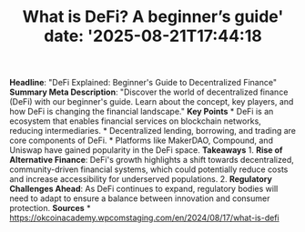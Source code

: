 ﻿---
title: "What is DeFi? A beginner’s guide'
date: '2025-08-21T17:44:18"
category: "Markets"
summary: ""
slug: "what is defi a beginners guide"
source_urls:
  - "https://okcoinacademy.wpcomstaging.com/en/2024/08/17/what-is-defi"
seo:
  title: "What is DeFi? A beginner’s guide | Hash n Hedge'
  description: '"
  keywords: ["news", "markets", "brief"]
---
**Headline**: "DeFi Explained: Beginner's Guide to Decentralized Finance"  **Summary Meta Description**: "Discover the world of decentralized finance (DeFi) with our beginner's guide. Learn about the concept, key players, and how DeFi is changing the financial landscape."  **Key Points**  * DeFi is an ecosystem that enables financial services on blockchain networks, reducing intermediaries. * Decentralized lending, borrowing, and trading are core components of DeFi. * Platforms like MakerDAO, Compound, and Uniswap have gained popularity in the DeFi space.  **Takeaways**  1. **Rise of Alternative Finance**: DeFi's growth highlights a shift towards decentralized, community-driven financial systems, which could potentially reduce costs and increase accessibility for underserved populations. 2. **Regulatory Challenges Ahead**: As DeFi continues to expand, regulatory bodies will need to adapt to ensure a balance between innovation and consumer protection.  **Sources**  * https://okcoinacademy.wpcomstaging.com/en/2024/08/17/what-is-defi 
